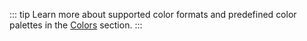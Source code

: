 ::: tip
Learn more about supported color formats and predefined color palettes in the [Colors](/concepts/colors.md) section.
:::
